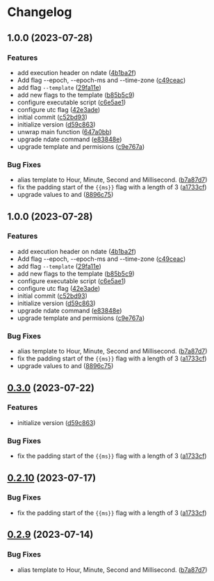# Changelog

## 1.0.0 (2023-07-28)


### Features

* add execution header on ndate ([4b1ba2f](https://github.com/JonDotsoy/ndate/commit/4b1ba2fa5f22330f264046f046aacec40ebc531c))
* Add flag --epoch, --epoch-ms and --time-zone ([c49ceac](https://github.com/JonDotsoy/ndate/commit/c49ceace5cb14d9c2ea3f836dc73d7c31d88a738))
* add flag `--template` ([29fa11e](https://github.com/JonDotsoy/ndate/commit/29fa11e014e11bfd2f4e890906c6834fad47d127))
* add new flags to the template ([b85b5c9](https://github.com/JonDotsoy/ndate/commit/b85b5c9e7b43f6dab427912a578e006b4f98ae99))
* configure executable script ([c6e5ae1](https://github.com/JonDotsoy/ndate/commit/c6e5ae12ce7d8debc762f721f0749658710104d8))
* configure utc flag ([42e3ade](https://github.com/JonDotsoy/ndate/commit/42e3adece8f984f4e8423338aef625b9c186bb34))
* initial commit ([c52bd93](https://github.com/JonDotsoy/ndate/commit/c52bd93256a4124e7399204ff67a9c0145d5f578))
* initialize version ([d59c863](https://github.com/JonDotsoy/ndate/commit/d59c86395e428ee0b072877943ae7036581593dd))
* unwrap main function ([647a0bb](https://github.com/JonDotsoy/ndate/commit/647a0bb652dcd4bd4be348b3f4ccdc63dd579f95))
* upgrade ndate command ([e83848e](https://github.com/JonDotsoy/ndate/commit/e83848e7e7dc41b5a82a5a515592088ee7b8bbbd))
* upgrade template and permisions ([c9e767a](https://github.com/JonDotsoy/ndate/commit/c9e767ae35860b8b001f22337f7e997701995afe))


### Bug Fixes

* alias template to Hour, Minute, Second and Millisecond. ([b7a87d7](https://github.com/JonDotsoy/ndate/commit/b7a87d7118f86b1467df3a472f9746a3d4ea655f))
* fix the padding start of the `{{ms}}` flag with a length of 3 ([a1733cf](https://github.com/JonDotsoy/ndate/commit/a1733cf52e99c8e5972f4244f651545d9047852e))
* upgrade values to  and ([8896c75](https://github.com/JonDotsoy/ndate/commit/8896c75ff36e52e315c75d5d89e0fa62f6a3eb5e))

## 1.0.0 (2023-07-28)


### Features

* add execution header on ndate ([4b1ba2f](https://github.com/JonDotsoy/ndate/commit/4b1ba2fa5f22330f264046f046aacec40ebc531c))
* Add flag --epoch, --epoch-ms and --time-zone ([c49ceac](https://github.com/JonDotsoy/ndate/commit/c49ceace5cb14d9c2ea3f836dc73d7c31d88a738))
* add flag `--template` ([29fa11e](https://github.com/JonDotsoy/ndate/commit/29fa11e014e11bfd2f4e890906c6834fad47d127))
* add new flags to the template ([b85b5c9](https://github.com/JonDotsoy/ndate/commit/b85b5c9e7b43f6dab427912a578e006b4f98ae99))
* configure executable script ([c6e5ae1](https://github.com/JonDotsoy/ndate/commit/c6e5ae12ce7d8debc762f721f0749658710104d8))
* configure utc flag ([42e3ade](https://github.com/JonDotsoy/ndate/commit/42e3adece8f984f4e8423338aef625b9c186bb34))
* initial commit ([c52bd93](https://github.com/JonDotsoy/ndate/commit/c52bd93256a4124e7399204ff67a9c0145d5f578))
* initialize version ([d59c863](https://github.com/JonDotsoy/ndate/commit/d59c86395e428ee0b072877943ae7036581593dd))
* upgrade ndate command ([e83848e](https://github.com/JonDotsoy/ndate/commit/e83848e7e7dc41b5a82a5a515592088ee7b8bbbd))
* upgrade template and permisions ([c9e767a](https://github.com/JonDotsoy/ndate/commit/c9e767ae35860b8b001f22337f7e997701995afe))


### Bug Fixes

* alias template to Hour, Minute, Second and Millisecond. ([b7a87d7](https://github.com/JonDotsoy/ndate/commit/b7a87d7118f86b1467df3a472f9746a3d4ea655f))
* fix the padding start of the `{{ms}}` flag with a length of 3 ([a1733cf](https://github.com/JonDotsoy/ndate/commit/a1733cf52e99c8e5972f4244f651545d9047852e))
* upgrade values to  and ([8896c75](https://github.com/JonDotsoy/ndate/commit/8896c75ff36e52e315c75d5d89e0fa62f6a3eb5e))

## [0.3.0](https://github.com/JonDotsoy/ndate/compare/v0.2.9...v0.3.0) (2023-07-22)


### Features

* initialize version ([d59c863](https://github.com/JonDotsoy/ndate/commit/d59c86395e428ee0b072877943ae7036581593dd))


### Bug Fixes

* fix the padding start of the `{{ms}}` flag with a length of 3 ([a1733cf](https://github.com/JonDotsoy/ndate/commit/a1733cf52e99c8e5972f4244f651545d9047852e))

## [0.2.10](https://github.com/JonDotsoy/ndate/compare/v0.2.9...v0.2.10) (2023-07-17)


### Bug Fixes

* fix the padding start of the `{{ms}}` flag with a length of 3 ([a1733cf](https://github.com/JonDotsoy/ndate/commit/a1733cf52e99c8e5972f4244f651545d9047852e))

## [0.2.9](https://github.com/JonDotsoy/ndate/compare/v0.2.8...v0.2.9) (2023-07-14)


### Bug Fixes

* alias template to Hour, Minute, Second and Millisecond. ([b7a87d7](https://github.com/JonDotsoy/ndate/commit/b7a87d7118f86b1467df3a472f9746a3d4ea655f))
